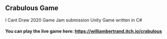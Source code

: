 ## Crabulous Game
I Cant Draw 2020 Game Jam submission
Unity Game written in C#

#### You can play the live game here: https://williambertrand.itch.io/crabulous
